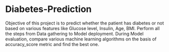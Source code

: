 # Diabetes-Prediction
Objective of this project is to predict whether the patient has diabetes or not based on various features like Glucose level, Insulin, Age, BMI. Perform all the steps from Data gathering to Model deployment. During Model evaluation, compare various machine learning algorithms on the basis of accuracy_score metric and find the best one.
